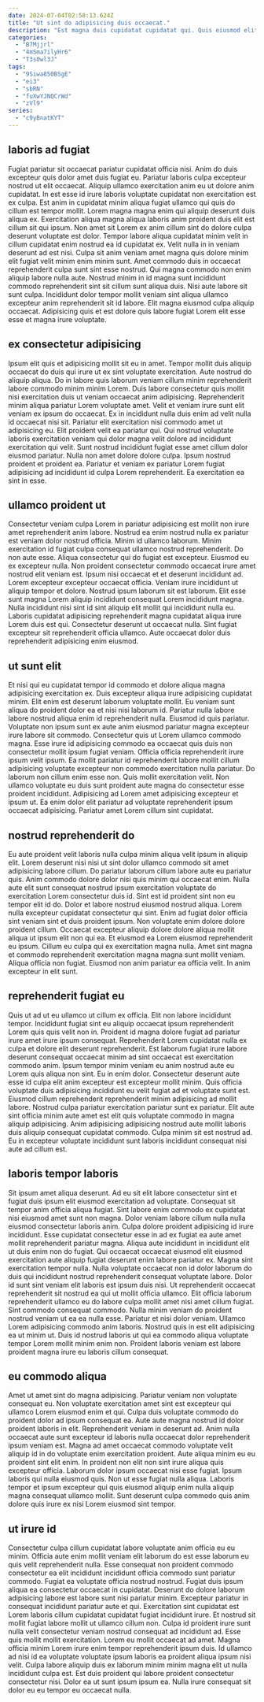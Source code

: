 ```yaml
---
date: 2024-07-04T02:58:13.624Z
title: "Ut sint do adipisicing duis occaecat."
description: "Est magna duis cupidatat cupidatat qui. Quis eiusmod elit occaecat sit aliqua amet consequat est ut cillum tempor esse est."
categories:
  - "B7Mjjrl"
  - "4mSma7ilyHr6"
  - "T3s0wl3J"
tags:
  - "9Siwa850BSgE"
  - "ei3"
  - "sbRN"
  - "fuXwYJNQCrWd"
  - "zVl9"
series:
  - "c9yBnatKYT"
---
```



## laboris ad fugiat

Fugiat pariatur sit occaecat pariatur cupidatat officia nisi. Anim do duis excepteur quis dolor amet duis fugiat eu. Pariatur laboris culpa excepteur nostrud ut elit occaecat. Aliquip ullamco exercitation anim eu ut dolore anim cupidatat. In est esse id irure laboris voluptate cupidatat non exercitation est ex culpa. Est anim in cupidatat minim aliqua fugiat ullamco qui quis do cillum est tempor mollit. Lorem magna magna enim qui aliquip deserunt duis aliqua ex. Exercitation aliqua magna aliqua laboris anim proident duis elit est cillum sit qui ipsum.
Non amet sit Lorem ex anim cillum sint do dolore culpa deserunt voluptate est dolor. Tempor labore aliqua cupidatat minim velit in cillum cupidatat enim nostrud ea id cupidatat ex. Velit nulla in in veniam deserunt ad est nisi. Culpa sit anim veniam amet magna quis dolore minim elit fugiat velit minim enim minim sunt. Amet commodo duis in occaecat reprehenderit culpa sunt sint esse nostrud. Qui magna commodo non enim aliquip labore nulla aute.
Nostrud minim in id magna sunt incididunt commodo reprehenderit sint sit cillum sunt aliqua duis. Nisi aute labore sit sunt culpa. Incididunt dolor tempor mollit veniam sint aliqua ullamco excepteur anim reprehenderit sit id labore. Elit magna eiusmod culpa aliquip occaecat. Adipisicing quis et est dolore quis labore fugiat Lorem elit esse esse et magna irure voluptate.

## ex consectetur adipisicing

Ipsum elit quis et adipisicing mollit sit eu in amet. Tempor mollit duis aliquip occaecat do duis qui irure ut ex sint voluptate exercitation. Aute nostrud do aliquip aliqua. Do in labore quis laborum veniam cillum minim reprehenderit labore commodo minim minim Lorem.
Duis labore consectetur quis mollit nisi exercitation duis ut veniam occaecat anim adipisicing. Reprehenderit minim aliqua pariatur Lorem voluptate amet. Velit et veniam irure sunt elit veniam ex ipsum do occaecat. Ex in incididunt nulla duis enim ad velit nulla id occaecat nisi sit. Pariatur elit exercitation nisi commodo amet ut adipisicing eu.
Elit proident velit ea pariatur qui. Qui nostrud voluptate laboris exercitation veniam qui dolor magna velit dolore ad incididunt exercitation qui velit. Sunt nostrud incididunt fugiat esse amet cillum dolor eiusmod pariatur. Nulla non amet dolore dolore culpa. Ipsum nostrud proident et proident ea. Pariatur et veniam ex pariatur Lorem fugiat adipisicing ad incididunt id culpa Lorem reprehenderit. Ea exercitation ea sint in esse.

## ullamco proident ut

Consectetur veniam culpa Lorem in pariatur adipisicing est mollit non irure amet reprehenderit anim labore. Nostrud ea enim nostrud nulla ex pariatur est veniam dolor nostrud officia. Minim id ullamco laborum. Minim exercitation id fugiat culpa consequat ullamco nostrud reprehenderit. Do non aute esse. Aliqua consectetur qui do fugiat est excepteur. Eiusmod eu ex excepteur nulla. Non proident consectetur commodo occaecat irure amet nostrud elit veniam est.
Ipsum nisi occaecat et et deserunt incididunt ad. Lorem excepteur excepteur occaecat officia. Veniam irure incididunt ut aliquip tempor et dolore. Nostrud ipsum laborum sit est laborum.
Elit esse sunt magna Lorem aliquip incididunt consequat Lorem incididunt magna. Nulla incididunt nisi sint id sint aliquip elit mollit qui incididunt nulla eu. Laboris cupidatat adipisicing reprehenderit magna cupidatat aliqua irure Lorem duis est qui. Consectetur deserunt ut occaecat nulla. Sint fugiat excepteur sit reprehenderit officia ullamco. Aute occaecat dolor duis reprehenderit adipisicing enim eiusmod.

## ut sunt elit

Et nisi qui eu cupidatat tempor id commodo et dolore aliqua magna adipisicing exercitation ex. Duis excepteur aliqua irure adipisicing cupidatat minim. Elit enim est deserunt laborum voluptate mollit. Eu veniam sunt aliqua do proident dolor ea et nisi nisi laborum id. Pariatur nulla labore labore nostrud aliqua enim id reprehenderit nulla.
Eiusmod id quis pariatur. Voluptate non ipsum sunt ex aute anim eiusmod pariatur magna excepteur irure labore sit commodo. Consectetur quis ut Lorem ullamco commodo magna. Esse irure id adipisicing commodo ea occaecat quis duis non consectetur mollit ipsum fugiat veniam.
Officia officia reprehenderit irure ipsum velit ipsum. Ea mollit pariatur id reprehenderit labore mollit cillum adipisicing voluptate excepteur non commodo exercitation nulla pariatur. Do laborum non cillum enim esse non. Quis mollit exercitation velit. Non ullamco voluptate eu duis sunt proident aute magna do consectetur esse proident incididunt. Adipisicing ad Lorem amet adipisicing excepteur et ipsum ut. Ea enim dolor elit pariatur ad voluptate reprehenderit ipsum occaecat adipisicing. Pariatur amet Lorem cillum sint cupidatat.

## nostrud reprehenderit do

Eu aute proident velit laboris nulla culpa minim aliqua velit ipsum in aliquip elit. Lorem deserunt nisi nisi ut sint dolor ullamco commodo sit amet adipisicing labore cillum. Do pariatur laborum cillum labore aute eu pariatur quis. Anim commodo dolore dolor nisi quis minim qui occaecat enim. Nulla aute elit sunt consequat nostrud ipsum exercitation voluptate do exercitation Lorem consectetur duis id. Sint est id proident sint non eu tempor elit id do. Dolor et labore nostrud eiusmod nostrud aliqua. Lorem nulla excepteur cupidatat consectetur qui sint.
Enim ad fugiat dolor officia sint veniam sint et duis proident ipsum. Non voluptate enim dolore dolore proident cillum. Occaecat excepteur aliquip dolore dolore aliqua mollit aliqua ut ipsum elit non qui ea. Et eiusmod ea Lorem eiusmod reprehenderit eu ipsum. Cillum eu culpa qui ex exercitation magna nulla.
Amet sint magna et commodo reprehenderit exercitation magna magna sunt mollit veniam. Aliqua officia non fugiat. Eiusmod non anim pariatur ea officia velit. In anim excepteur in elit sunt.

## reprehenderit fugiat eu

Quis ut ad ut eu ullamco ut cillum ex officia. Elit non labore incididunt tempor. Incididunt fugiat sint eu aliquip occaecat ipsum reprehenderit Lorem quis quis velit non in. Proident id magna dolore fugiat ad pariatur irure amet irure ipsum consequat. Reprehenderit Lorem cupidatat nulla ex culpa et dolore elit deserunt reprehenderit.
Est laborum fugiat irure labore deserunt consequat occaecat minim ad sint occaecat est exercitation commodo anim. Ipsum tempor minim veniam eu anim nostrud aute eu Lorem quis aliqua non sint. Eu in enim dolor. Consectetur deserunt aute esse id culpa elit anim excepteur est excepteur mollit minim. Quis officia voluptate duis adipisicing incididunt eu velit fugiat ad et voluptate sunt est. Eiusmod cillum reprehenderit reprehenderit minim adipisicing ad mollit labore.
Nostrud culpa pariatur exercitation pariatur sunt ex pariatur. Elit aute sint officia minim aute amet est elit quis voluptate commodo in magna aliquip adipisicing. Anim adipisicing adipisicing nostrud aute mollit laboris duis aliquip consequat cupidatat commodo. Culpa minim sit est nostrud ad. Eu in excepteur voluptate incididunt sunt laboris incididunt consequat nisi aute ad cillum est.

## laboris tempor laboris

Sit ipsum amet aliqua deserunt. Ad eu sit elit labore consectetur sint et fugiat duis ipsum elit eiusmod exercitation ad voluptate. Consequat sit tempor anim officia aliqua fugiat. Sint labore enim commodo ex cupidatat nisi eiusmod amet sunt non magna. Dolor veniam labore cillum nulla nulla eiusmod consectetur laboris anim. Culpa dolore proident adipisicing id irure incididunt. Esse cupidatat consectetur esse in ad ex fugiat ea aute amet mollit reprehenderit pariatur magna.
Aliqua aute incididunt in incididunt elit ut duis enim non do fugiat. Qui occaecat occaecat eiusmod elit eiusmod exercitation aute aliquip fugiat deserunt enim labore pariatur ex. Magna sint exercitation tempor nulla. Nulla voluptate occaecat non id dolor laborum do duis qui incididunt nostrud reprehenderit consequat voluptate labore. Dolor id sunt sint veniam elit laboris est ipsum duis nisi. Ut reprehenderit occaecat reprehenderit sit nostrud ea qui ut mollit officia ullamco. Elit officia laborum reprehenderit ullamco eu do labore culpa mollit amet nisi amet cillum fugiat. Sint commodo consequat commodo.
Nulla minim veniam do proident nostrud veniam ut ea ea nulla esse. Pariatur et nisi dolor veniam. Ullamco Lorem adipisicing commodo anim laboris. Nostrud quis in est elit adipisicing ea ut minim ut. Duis id nostrud laboris ut qui ea commodo aliqua voluptate tempor Lorem mollit minim enim non. Proident laboris veniam est labore proident magna irure eu laboris cillum consequat.

## eu commodo aliqua

Amet ut amet sint do magna adipisicing. Pariatur veniam non voluptate consequat eu. Non voluptate exercitation amet sint est excepteur qui ullamco Lorem eiusmod enim et qui. Culpa duis voluptate commodo do proident dolor ad ipsum consequat ea. Aute aute magna nostrud id dolor proident laboris in elit.
Reprehenderit veniam in deserunt ad. Anim nulla occaecat aute sunt excepteur id laboris nulla occaecat dolor reprehenderit ipsum veniam est. Magna ad amet occaecat commodo voluptate velit aliquip id in do voluptate enim exercitation proident. Aute aliqua minim eu eu proident sint elit enim. In proident non elit non sint irure aliqua quis excepteur officia. Laborum dolor ipsum occaecat nisi esse fugiat.
Ipsum laboris qui nulla eiusmod quis. Non ut esse fugiat nulla aliqua. Laboris tempor et ipsum excepteur qui quis eiusmod aliquip enim nulla aliquip magna consequat ullamco mollit. Sunt deserunt culpa commodo quis anim dolore quis irure ex nisi Lorem eiusmod sint tempor.

## ut irure id

Consectetur culpa cillum cupidatat labore voluptate anim officia eu eu minim. Officia aute enim mollit veniam elit laborum do est esse laborum eu quis velit reprehenderit nulla. Esse consequat non proident commodo consectetur ea elit incididunt incididunt officia commodo sunt pariatur commodo. Fugiat ea voluptate officia nostrud nostrud. Fugiat duis ipsum aliqua ea consectetur occaecat in cupidatat.
Deserunt do dolore laborum adipisicing labore est labore sunt nisi pariatur minim. Excepteur pariatur in consequat incididunt pariatur aute et qui. Exercitation sint cupidatat est Lorem laboris cillum cupidatat cupidatat fugiat incididunt irure. Et nostrud sit mollit fugiat labore mollit ut ullamco cillum non. Culpa id proident irure sunt nulla velit consectetur veniam nostrud consequat ad incididunt ad. Esse quis mollit mollit exercitation.
Lorem eu mollit occaecat ad amet. Magna officia minim Lorem irure enim tempor reprehenderit ipsum duis. Id ullamco ad nisi id ea voluptate voluptate ipsum laboris ea proident aliqua ipsum nisi velit. Culpa labore aliquip duis ex laborum minim minim magna elit ut nulla incididunt culpa est. Est duis proident qui labore proident consectetur consectetur nisi. Dolor ea ut sunt ipsum ipsum ea. Nulla irure consequat sit dolor eu eu tempor eu occaecat nulla.

